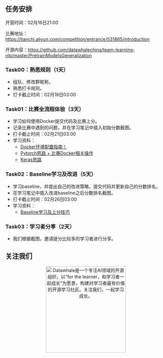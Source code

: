 ## 任务安排

开营时间：02月16日21:00

比赛地址：https://tianchi.aliyun.com/competition/entrance/531865/introduction

开源内容：https://github.com/datawhalechina/team-learning-nlp/master/PretrainModelsGeneralization

### Task00：熟悉规则（1天）

- 组队、修改群昵称。
- 熟悉打卡规则。
- 打卡截止时间：02月18日03:00

### Task01：比赛全流程体验（3天）

- 学习如何使用Docker提交代码及比赛上分。
- 记录比赛中遇到的问题，并在学习笔记中插入初始分数截图。
- 打卡截止时间：02月21日03:00
- 学习资料：
  - [Docker环境配置指南！](https://tianchi.aliyun.com/competition/entrance/231759/tab/226)
  - [Pytorch思路 + 比赛Docker相关操作](https://github.com/finlay-liu/tianchi-multi-task-nlp/blob/main/README.md)
  - [Keras思路](https://github.com/xudada123/competition_codes/blob/master/tianchi_nlp_challenge_baseline.py)

### Task02：Baseline学习及改进（5天）

- 学习baseline，并提出自己的改进策略，提交代码并更新自己的分数排名。
- 在学习笔记中插入改进baseline之后分数排名截图。
- 打卡截止时间：02月26日03:00
- 学习资料：
  - [Baseline学习及上分技巧](https://github.com/finlay-liu/tianchi-multi-task-nlp/blob/main/README.md)

### Task03：学习者分享（2天）

- 我们根据截图，邀请提分比较多的学习者进行分享。


## 关注我们
<div align=center><img src="https://raw.githubusercontent.com/datawhalechina/pumpkin-book/master/res/qrcode.jpeg" width = "250" height = "270" alt="Datawhale是一个专注AI领域的开源组织，以“for the learner，和学习者一起成长”为愿景，构建对学习者最有价值的开源学习社区。关注我们，一起学习成长。"></div>
